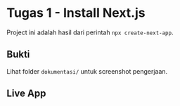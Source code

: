 # Tugas 1 - Install Next.js

Project ini adalah hasil dari perintah `npx create-next-app`.

## Bukti

Lihat folder `dokumentasi/` untuk screenshot pengerjaan.

## Live App

[]()
